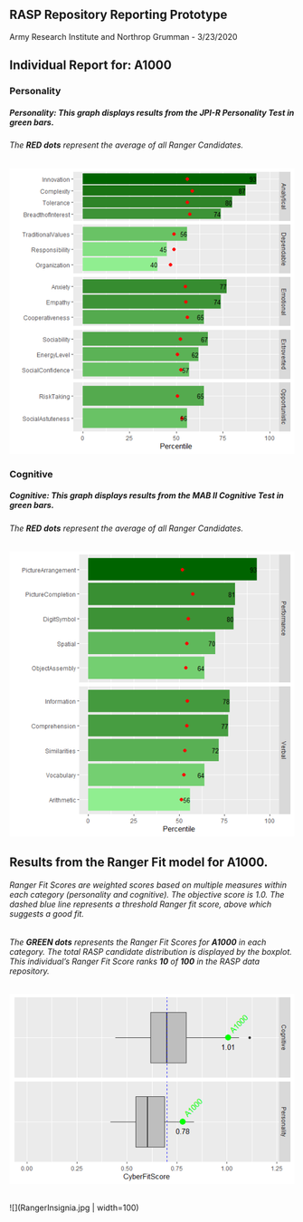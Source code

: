 ## RASP Repository Reporting Prototype

Army Research Institute and Northrop Grumman - 3/23/2020

## Individual Report for: A1000

### Personality

##### Personality: This graph displays results from the JPI-R Personality Test in **green bars**.

###### The **RED dots** represent the average of all Ranger Candidates.

![](RASP_MarkdownReport_files/figure-gfm/unnamed-chunk-1-1.png)<!-- -->

### Cognitive

##### Cognitive: This graph displays results from the MAB II Cognitive Test in **green bars**.

###### The **RED dots** represent the average of all Ranger Candidates.

![](RASP_MarkdownReport_files/figure-gfm/unnamed-chunk-2-1.png)<!-- -->

## Results from the Ranger Fit model for A1000.

###### Ranger Fit Scores are weighted scores based on multiple measures within each category (personality and cognitive). The objective score is 1.0. The dashed blue line represents a threshold Ranger fit score, above which suggests a good fit.

###### The **GREEN dots** represents the Ranger Fit Scores for **A1000** in each category. The total RASP candidate distribution is displayed by the boxplot. This individual’s Ranger Fit Score ranks **10** of **100** in the RASP data repository.

![](RASP_MarkdownReport_files/figure-gfm/unnamed-chunk-3-1.png)<!-- -->

## 

![](RangerInsignia.jpg | width=100)
